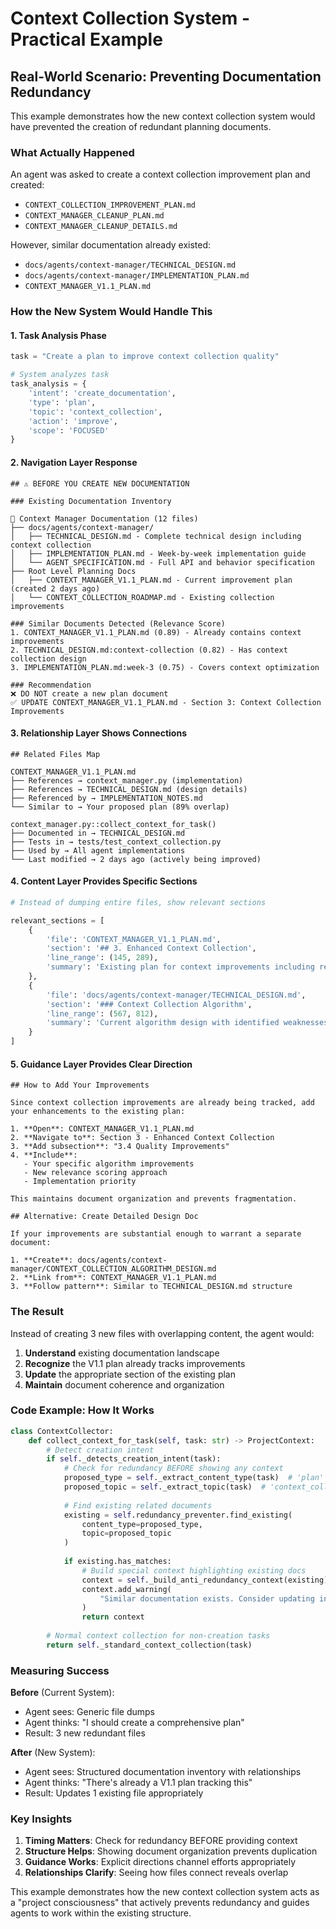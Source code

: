 # Context Collection System - Practical Example

## Real-World Scenario: Preventing Documentation Redundancy

This example demonstrates how the new context collection system would have prevented the creation of redundant planning documents.

### What Actually Happened

An agent was asked to create a context collection improvement plan and created:
- `CONTEXT_COLLECTION_IMPROVEMENT_PLAN.md`
- `CONTEXT_MANAGER_CLEANUP_PLAN.md` 
- `CONTEXT_MANAGER_CLEANUP_DETAILS.md`

However, similar documentation already existed:
- `docs/agents/context-manager/TECHNICAL_DESIGN.md`
- `docs/agents/context-manager/IMPLEMENTATION_PLAN.md`
- `CONTEXT_MANAGER_V1.1_PLAN.md`

### How the New System Would Handle This

#### 1. Task Analysis Phase

```python
task = "Create a plan to improve context collection quality"

# System analyzes task
task_analysis = {
    'intent': 'create_documentation',
    'type': 'plan',
    'topic': 'context_collection',
    'action': 'improve',
    'scope': 'FOCUSED'
}
```

#### 2. Navigation Layer Response

```
## ⚠️ BEFORE YOU CREATE NEW DOCUMENTATION

### Existing Documentation Inventory

📁 Context Manager Documentation (12 files)
├── docs/agents/context-manager/
│   ├── TECHNICAL_DESIGN.md - Complete technical design including context collection
│   ├── IMPLEMENTATION_PLAN.md - Week-by-week implementation guide
│   └── AGENT_SPECIFICATION.md - Full API and behavior specification
├── Root Level Planning Docs
│   ├── CONTEXT_MANAGER_V1.1_PLAN.md - Current improvement plan (created 2 days ago)
│   └── CONTEXT_COLLECTION_ROADMAP.md - Existing collection improvements

### Similar Documents Detected (Relevance Score)
1. CONTEXT_MANAGER_V1.1_PLAN.md (0.89) - Already contains context improvements
2. TECHNICAL_DESIGN.md:context-collection (0.82) - Has context collection design
3. IMPLEMENTATION_PLAN.md:week-3 (0.75) - Covers context optimization

### Recommendation
❌ DO NOT create a new plan document
✅ UPDATE CONTEXT_MANAGER_V1.1_PLAN.md - Section 3: Context Collection Improvements
```

#### 3. Relationship Layer Shows Connections

```
## Related Files Map

CONTEXT_MANAGER_V1.1_PLAN.md
├── References → context_manager.py (implementation)
├── References → TECHNICAL_DESIGN.md (design details)
├── Referenced by → IMPLEMENTATION_NOTES.md
└── Similar to → Your proposed plan (89% overlap)

context_manager.py::collect_context_for_task()
├── Documented in → TECHNICAL_DESIGN.md
├── Tests in → tests/test_context_collection.py
├── Used by → All agent implementations
└── Last modified → 2 days ago (actively being improved)
```

#### 4. Content Layer Provides Specific Sections

```python
# Instead of dumping entire files, show relevant sections

relevant_sections = [
    {
        'file': 'CONTEXT_MANAGER_V1.1_PLAN.md',
        'section': '## 3. Enhanced Context Collection',
        'line_range': (145, 289),
        'summary': 'Existing plan for context improvements including relevance scoring'
    },
    {
        'file': 'docs/agents/context-manager/TECHNICAL_DESIGN.md',
        'section': '### Context Collection Algorithm',
        'line_range': (567, 812),
        'summary': 'Current algorithm design with identified weaknesses'
    }
]
```

#### 5. Guidance Layer Provides Clear Direction

```
## How to Add Your Improvements

Since context collection improvements are already being tracked, add your enhancements to the existing plan:

1. **Open**: CONTEXT_MANAGER_V1.1_PLAN.md
2. **Navigate to**: Section 3 - Enhanced Context Collection
3. **Add subsection**: "3.4 Quality Improvements"
4. **Include**:
   - Your specific algorithm improvements
   - New relevance scoring approach
   - Implementation priority

This maintains document organization and prevents fragmentation.

## Alternative: Create Detailed Design Doc

If your improvements are substantial enough to warrant a separate document:

1. **Create**: docs/agents/context-manager/CONTEXT_COLLECTION_ALGORITHM_DESIGN.md
2. **Link from**: CONTEXT_MANAGER_V1.1_PLAN.md
3. **Follow pattern**: Similar to TECHNICAL_DESIGN.md structure
```

### The Result

Instead of creating 3 new files with overlapping content, the agent would:

1. **Understand** existing documentation landscape
2. **Recognize** the V1.1 plan already tracks improvements  
3. **Update** the appropriate section of the existing plan
4. **Maintain** document coherence and organization

### Code Example: How It Works

```python
class ContextCollector:
    def collect_context_for_task(self, task: str) -> ProjectContext:
        # Detect creation intent
        if self._detects_creation_intent(task):
            # Check for redundancy BEFORE showing any context
            proposed_type = self._extract_content_type(task)  # 'plan'
            proposed_topic = self._extract_topic(task)  # 'context_collection'
            
            # Find existing related documents
            existing = self.redundancy_preventer.find_existing(
                content_type=proposed_type,
                topic=proposed_topic
            )
            
            if existing.has_matches:
                # Build special context highlighting existing docs
                context = self._build_anti_redundancy_context(existing)
                context.add_warning(
                    "Similar documentation exists. Consider updating instead of creating."
                )
                return context
        
        # Normal context collection for non-creation tasks
        return self._standard_context_collection(task)
```

### Measuring Success

**Before** (Current System):
- Agent sees: Generic file dumps
- Agent thinks: "I should create a comprehensive plan"
- Result: 3 new redundant files

**After** (New System):
- Agent sees: Structured documentation inventory with relationships
- Agent thinks: "There's already a V1.1 plan tracking this"
- Result: Updates 1 existing file appropriately

### Key Insights

1. **Timing Matters**: Check for redundancy BEFORE providing context
2. **Structure Helps**: Showing document organization prevents duplication
3. **Guidance Works**: Explicit directions channel efforts appropriately
4. **Relationships Clarify**: Seeing how files connect reveals overlap

This example demonstrates how the new context collection system acts as a "project consciousness" that actively prevents redundancy and guides agents to work within the existing structure.